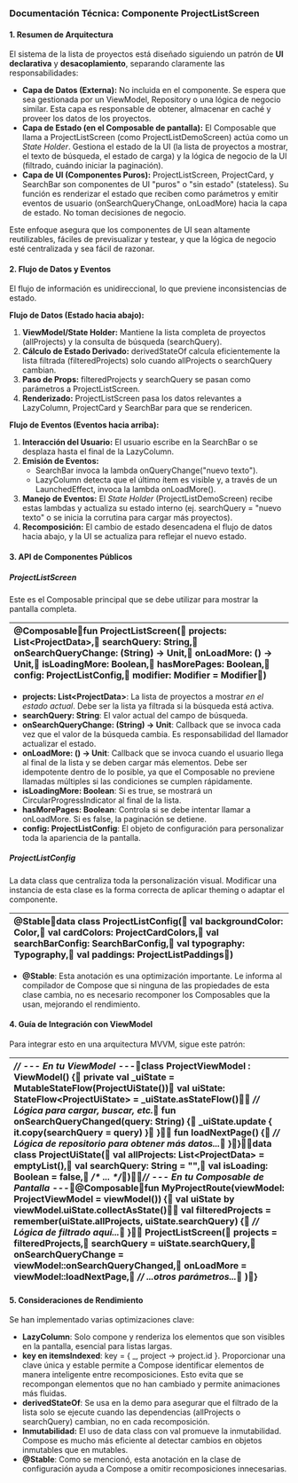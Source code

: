### **Documentación Técnica: Componente ProjectListScreen**

#### **1\. Resumen de Arquitectura**

El sistema de la lista de proyectos está diseñado siguiendo un patrón de **UI declarativa** y **desacoplamiento**, separando claramente las responsabilidades:

* **Capa de Datos (Externa):** No incluida en el componente. Se espera que sea gestionada por un ViewModel, Repository o una lógica de negocio similar. Esta capa es responsable de obtener, almacenar en caché y proveer los datos de los proyectos.  
* **Capa de Estado (en el Composable de pantalla):** El Composable que llama a ProjectListScreen (como ProjectListDemoScreen) actúa como un *State Holder*. Gestiona el estado de la UI (la lista de proyectos a mostrar, el texto de búsqueda, el estado de carga) y la lógica de negocio de la UI (filtrado, cuándo iniciar la paginación).  
* **Capa de UI (Componentes Puros):** ProjectListScreen, ProjectCard, y SearchBar son componentes de UI "puros" o "sin estado" (stateless). Su función es renderizar el estado que reciben como parámetros y emitir eventos de usuario (onSearchQueryChange, onLoadMore) hacia la capa de estado. No toman decisiones de negocio.

Este enfoque asegura que los componentes de UI sean altamente reutilizables, fáciles de previsualizar y testear, y que la lógica de negocio esté centralizada y sea fácil de razonar.

#### **2\. Flujo de Datos y Eventos**

El flujo de información es unidireccional, lo que previene inconsistencias de estado.

**Flujo de Datos (Estado hacia abajo):**

1. **ViewModel/State Holder:** Mantiene la lista completa de proyectos (allProjects) y la consulta de búsqueda (searchQuery).  
2. **Cálculo de Estado Derivado:** derivedStateOf calcula eficientemente la lista filtrada (filteredProjects) solo cuando allProjects o searchQuery cambian.  
3. **Paso de Props:** filteredProjects y searchQuery se pasan como parámetros a ProjectListScreen.  
4. **Renderizado:** ProjectListScreen pasa los datos relevantes a LazyColumn, ProjectCard y SearchBar para que se rendericen.

**Flujo de Eventos (Eventos hacia arriba):**

1. **Interacción del Usuario:** El usuario escribe en la SearchBar o se desplaza hasta el final de la LazyColumn.  
2. **Emisión de Eventos:**  
   * SearchBar invoca la lambda onQueryChange("nuevo texto").  
   * LazyColumn detecta que el último ítem es visible y, a través de un LaunchedEffect, invoca la lambda onLoadMore().  
3. **Manejo de Eventos:** El *State Holder* (ProjectListDemoScreen) recibe estas lambdas y actualiza su estado interno (ej. searchQuery \= "nuevo texto" o se inicia la corrutina para cargar más proyectos).  
4. **Recomposición:** El cambio de estado desencadena el flujo de datos hacia abajo, y la UI se actualiza para reflejar el nuevo estado.

#### **3\. API de Componentes Públicos**

##### **ProjectListScreen**

Este es el Composable principal que se debe utilizar para mostrar la pantalla completa.

| @Composablefun ProjectListScreen(    projects: List\<ProjectData\>,    searchQuery: String,    onSearchQueryChange: (String) \-\> Unit,    onLoadMore: () \-\> Unit,    isLoadingMore: Boolean,    hasMorePages: Boolean,    config: ProjectListConfig,    modifier: Modifier \= Modifier) |
| :---- |

* **projects: List\<ProjectData\>**: La lista de proyectos a mostrar *en el estado actual*. Debe ser la lista ya filtrada si la búsqueda está activa.  
* **searchQuery: String**: El valor actual del campo de búsqueda.  
* **onSearchQueryChange: (String) \-\> Unit**: Callback que se invoca cada vez que el valor de la búsqueda cambia. Es responsabilidad del llamador actualizar el estado.  
* **onLoadMore: () \-\> Unit**: Callback que se invoca cuando el usuario llega al final de la lista y se deben cargar más elementos. Debe ser idempotente dentro de lo posible, ya que el Composable no previene llamadas múltiples si las condiciones se cumplen rápidamente.  
* **isLoadingMore: Boolean**: Si es true, se mostrará un CircularProgressIndicator al final de la lista.  
* **hasMorePages: Boolean**: Controla si se debe intentar llamar a onLoadMore. Si es false, la paginación se detiene.  
* **config: ProjectListConfig**: El objeto de configuración para personalizar toda la apariencia de la pantalla.

##### **ProjectListConfig**

La data class que centraliza toda la personalización visual. Modificar una instancia de esta clase es la forma correcta de aplicar theming o adaptar el componente.

| @Stabledata class ProjectListConfig(    val backgroundColor: Color,    val cardColors: ProjectCardColors,    val searchBarConfig: SearchBarConfig,    val typography: Typography,    val paddings: ProjectListPaddings) |
| :---- |

* **@Stable**: Esta anotación es una optimización importante. Le informa al compilador de Compose que si ninguna de las propiedades de esta clase cambia, no es necesario recomponer los Composables que la usan, mejorando el rendimiento.

#### **4\. Guía de Integración con ViewModel**

Para integrar esto en una arquitectura MVVM, sigue este patrón:

| *// \--- En tu ViewModel \---*class ProjectViewModel : ViewModel() {    private val \_uiState \= MutableStateFlow(ProjectUiState())    val uiState: StateFlow\<ProjectUiState\> \= \_uiState.asStateFlow()    *// Lógica para cargar, buscar, etc.*    fun onSearchQueryChanged(query: String) {        \_uiState.update { it.copy(searchQuery \= query) }    }    fun loadNextPage() {        *// Lógica de repositorio para obtener más datos...*    }}data class ProjectUiState(    val allProjects: List\<ProjectData\> \= emptyList(),    val searchQuery: String \= "",    val isLoading: Boolean \= false,    */\* ... \*/*)*// \--- En tu Composable de Pantalla \---*@Composablefun MyProjectRoute(viewModel: ProjectViewModel \= viewModel()) {    val uiState by viewModel.uiState.collectAsState()    val filteredProjects \= remember(uiState.allProjects, uiState.searchQuery) {        *// Lógica de filtrado aquí...*    }    ProjectListScreen(        projects \= filteredProjects,        searchQuery \= uiState.searchQuery,        onSearchQueryChange \= viewModel::onSearchQueryChanged,        onLoadMore \= viewModel::loadNextPage,        *// ...otros parámetros...*    )} |
| :---- |

#### **5\. Consideraciones de Rendimiento**

Se han implementado varias optimizaciones clave:

* **LazyColumn**: Solo compone y renderiza los elementos que son visibles en la pantalla, esencial para listas largas.  
* **key en itemsIndexed**: key \= { \_, project \-\> project.id }. Proporcionar una clave única y estable permite a Compose identificar elementos de manera inteligente entre recomposiciones. Esto evita que se recompongan elementos que no han cambiado y permite animaciones más fluidas.  
* **derivedStateOf**: Se usa en la demo para asegurar que el filtrado de la lista solo se ejecute cuando las dependencias (allProjects o searchQuery) cambian, no en cada recomposición.  
* **Inmutabilidad:** El uso de data class con val promueve la inmutabilidad. Compose es mucho más eficiente al detectar cambios en objetos inmutables que en mutables.  
* **@Stable**: Como se mencionó, esta anotación en la clase de configuración ayuda a Compose a omitir recomposiciones innecesarias.